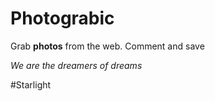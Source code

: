 # Photograbic

Grab **photos** from the web. Comment and save

_We are the dreamers of dreams_

#Starlight
